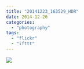 ```yaml
---
title: "20141223_163529_HDR"
date: 2014-12-26
categories: 
  - "photography"
tags: 
  - "flickr"
  - "ifttt"
---
```


![](https://farm8.staticflickr.com/7474/15491927344_53a17a83d8_b.jpg)
